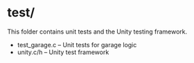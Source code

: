 # test/

This folder contains unit tests and the Unity testing framework.

- test_garage.c – Unit tests for garage logic
- unity.c/h – Unity test framework
